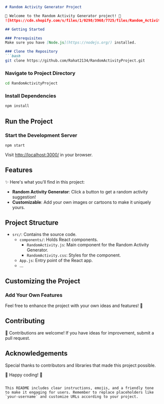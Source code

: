 ```markdown
# Random Activity Generator Project

🎉 Welcome to the Random Activity Generator project! 🚀
![https://cdn.shopify.com/s/files/1/0298/3968/7725/files/Random_Activity_Generator_-_Banner-100_2048x2048.jpg?v=1693561379]()

## Getting Started

### Prerequisites
Make sure you have [Node.js](https://nodejs.org/) installed.

### Clone the Repository
```bash
git clone https://github.com/Rahat2134/RandomActivityProject.git
```

### Navigate to Project Directory
```bash
cd RandomActivityProject
```

### Install Dependencies
```bash
npm install
```

## Run the Project

### Start the Development Server
```bash
npm start
```

Visit [http://localhost:3000/](http://localhost:3000/) in your browser.

## Features

✨ Here's what you'll find in this project:

- **Random Activity Generator**: Click a button to get a random activity suggestion!
- **Customizable**: Add your own images or cartoons to make it uniquely yours.

## Project Structure

- `src/`: Contains the source code.
  - `components/`: Holds React components.
    - `RandomActivity.js`: Main component for the Random Activity Generator.
    - `RandomActivity.css`: Styles for the component.
  - `App.js`: Entry point of the React app.
  - ...

## Customizing the Project

### Add Your Own Features

Feel free to enhance the project with your own ideas and features! 🚀

## Contributing

🤝 Contributions are welcome! If you have ideas for improvement, submit a pull request.

## Acknowledgements

Special thanks to contributors and libraries that made this project possible.

🎉 Happy coding! 🚀
```

This README includes clear instructions, emojis, and a friendly tone to make it engaging for users. Remember to replace placeholders like `your-username` and customize URLs according to your project.
